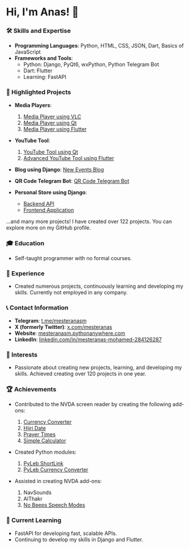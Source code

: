 # Hi, I'm Anas! 👋

### 🛠 Skills and Expertise
- **Programming Languages**: Python, HTML, CSS, JSON, Dart, Basics of JavaScript
- **Frameworks and Tools**: 
  - Python: Django, PyQt6, wxPython, Python Telegram Bot
  - Dart: Flutter
  - Learning: FastAPI

### 🌟 Highlighted Projects
- **Media Players**:
  1. [Media Player using VLC](https://github.com/mesteranas/media_player)
  2. [Media Player using Qt](https://github.com/mesteranas/mediaPlayerPro_GUI)
  3. [Media Player using Flutter](https://github.com/mesteranas/media_player_flutter)

- **YouTube Tool**:
  1. [YouTube Tool using Qt](https://github.com/mesteranas/youtube_GUI)
  2. [Advanced YouTube Tool using Flutter](https://github.com/mesteranas/advanced_youtube_flutter)

- **Blog using Django**: [New Events Blog](https://github.com/mesteranas/new_events_blog_django)

- **QR Code Telegram Bot**: [QR Code Telegram Bot](https://github.com/mesteranas/QRCode_telegram_bot)

- **Personal Store using Django**:
  - [Backend API](https://github.com/mesteranas/personal_store_django)
  - [Frontend Application](https://github.com/mesteranas/personal_store_GUI)

...and many more projects! I have created over 122 projects. You can explore more on my GitHub profile.

### 🎓 Education
- Self-taught programmer with no formal courses.

### 💼 Experience
- Created numerous projects, continuously learning and developing my skills. Currently not employed in any company.

### 📞 Contact Information
- **Telegram**: [t.me/mesteranasm](https://t.me/mesteranasm)
- **X (formerly Twitter)**: [x.com/mesteranas](https://x.com/mesteranas)
- **Website**: [mesteranasm.pythonanywhere.com](https://mesteranasm.pythonanywhere.com/)
- **LinkedIn**: [linkedin.com/in/mesteranas-mohamed-284126287](https://www.linkedin.com/in/mesteranas-mohamed-284126287/)

### 🚀 Interests
- Passionate about creating new projects, learning, and developing my skills. Achieved creating over 120 projects in one year.

### 🏆 Achievements
- Contributed to the NVDA screen reader by creating the following add-ons:
  1. [Currency Converter](https://github.com/mesteranas/CurrencyConverter-nvda-add-on)
  2. [Hijri Date](https://github.com/mesteranas/HijriDate-nvda-addon)
  3. [Prayer Times](https://github.com/mesteranas/prayerTimes_nvda-addon)
  4. [Simple Calculator](https://github.com/mesteranas/SimpleCalculator)

- Created Python modules:
  1. [PyLeb ShortLink](https://github.com/mesteranas/PyLeb_ShortLink)
  2. [PyLeb Currency Converter](https://github.com/mesteranas/PyLeb_CurrencyConverter)

- Assisted in creating NVDA add-ons:
  1. NavSounds
  2. AlThakr
  3. [No Beeps     Speech Modes](https://github.com/mesteranas/noBeepsSpeechMode)

### 📘 Current Learning
- FastAPI for developing fast, scalable APIs.
- Continuing to develop my skills in Django and Flutter.
